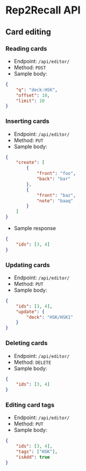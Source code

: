 # Rep2Recall API

## Card editing

### Reading cards

- Endpoint: `/api/editor/`
- Method: `POST`
- Sample body:

```json
{
    "q": "deck:HSK",
    "offset": 10,
    "limit": 10
}
```


### Inserting cards

- Endpoint: `/api/editor/`
- Method: `PUT`
- Sample body:

```json
{
    "create": [
        {
            "front": "foo",
            "back": "bar"
        },
        {
            "front": "baz",
            "note": "baaq"
        }
    ]
}
```
- Sample response

```json
{
    "ids": [3, 4]
}
```

### Updating cards

- Endpoint: `/api/editor/`
- Method: `PUT`
- Sample body:

```json
{
    "ids": [3, 4],
    "update": {
        "deck": "HSK/HSK1"
    }
}
```

### Deleting cards

- Endpoint: `/api/editor/`
- Method: `DELETE`
- Sample body:

```json
{
    "ids": [3, 4]
}
```

### Editing card tags

- Endpoint: `/api/editor/`
- Method: `PUT`
- Sample body:

```json
{
    "ids": [3, 4],
    "tags": ["HSK"],
    "isAdd": true
}
```